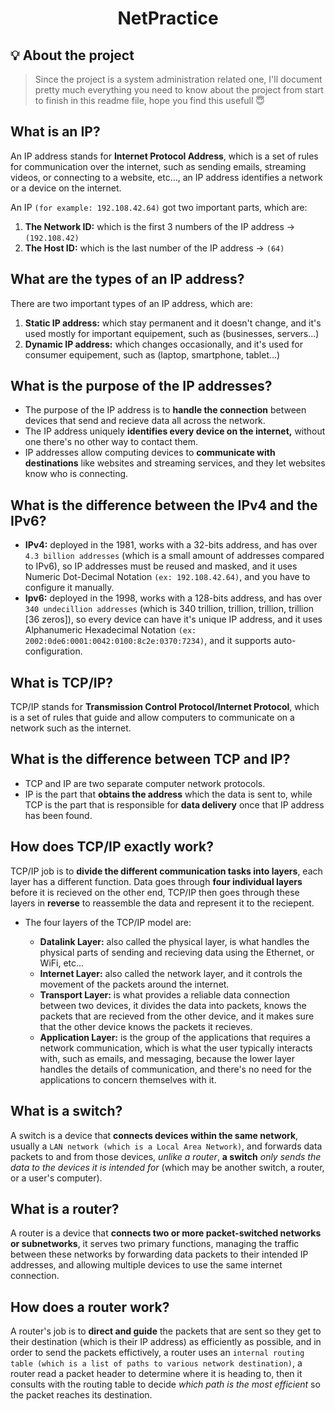 <h1 align=center>
  <strong> NetPractice </strong>
</h1>

## 💡 About the project

> Since the project is a system administration related one, I'll document pretty much everything you need to know about the project from start to finish in this readme file, hope you find this usefull 😇

## What is an IP?

  An IP address stands for **Internet Protocol Address**, which is a set of rules for communication over the internet, such as sending emails, streaming videos, or connecting to a website, etc..., an IP address identifies a network or a device on the internet.

  An IP `(for example: 192.108.42.64)` got two important parts, which are:
  1. **The Network ID:** which is the first 3 numbers of the IP address -> `(192.108.42)`
  2. **The Host ID:** which is the last number of the IP address     -> `(64)`

## What are the types of an IP address?

  There are two important types of an IP address, which are:
  1. **Static IP address:** which stay permanent and it doesn't change, and it's used mostly for important equipement, such as (businesses, servers...)
  2. **Dynamic IP address:** which changes occasionally, and it's used for consumer equipement, such as (laptop, smartphone, tablet...)

## What is the purpose of the IP addresses?

  * The purpose of the IP address is to **handle the connection** between devices that send and recieve data all across the network.
  * The IP address uniquely **identifies every device on the internet,** without one there's no other way to contact them.
  * IP addresses allow computing devices to **communicate with destinations** like websites and streaming services, and they let websites know who is connecting.

## What is the difference between the IPv4 and the IPv6?

  * **IPv4:** deployed in the 1981, works with a 32-bits address, and has over `4.3 billion addresses` (which is a small amount of addresses compared to IPv6), so IP addresses must be reused and masked, and it uses Numeric Dot-Decimal Notation `(ex: 192.108.42.64)`, and you have to configure it manually.
  * **Ipv6:** deployed in the 1998, works with a 128-bits address, and has over `340 undecillion addresses` (which is 340 trillion, trillion, trillion, trillion [36 zeros]), so every device can have it's unique IP address, and it uses Alphanumeric Hexadecimal Notation `(ex: 2002:0de6:0001:0042:0100:8c2e:0370:7234)`, and it supports auto-configuration.

## What is TCP/IP?

  TCP/IP stands for **Transmission Control Protocol/Internet Protocol**, which is a set of rules that guide and allow computers to communicate on a network such as the internet.

## What is the difference between TCP and IP?

  * TCP and IP are two separate computer network protocols.
  * IP is the part that **obtains the address** which the data is sent to, while TCP is the part that is responsible for **data delivery** once that IP address has been found.

## How does TCP/IP exactly work?

  TCP/IP job is to **divide the different communication tasks into layers**, each layer has a different function. Data goes through **four individual layers** before it is recieved on the other end, TCP/IP then goes through these layers in **reverse** to reassemble the data and represent it to the reciepent.
  * The four layers of the TCP/IP model are:

    * **Datalink Layer:** also called the physical layer, is what handles the physical parts of sending and recieving data using the Ethernet, or WiFi, etc...
    * **Internet Layer:** also called the network layer, and it controls the movement of the packets around the internet.
    * **Transport Layer:** is what provides a reliable data connection between two devices, it divides the data into packets, knows the packets that are recieved from the other device, and it makes sure that the other device knows the packets it recieves.
    * **Application Layer:** is the group of the applications that requires a network communication, which is what the user typically interacts with, such as emails, and messaging, because the lower layer handles the details of communication, and there's no need for the applications to concern themselves with it.

## What is a switch?

  A switch is a device that **connects devices within the same network**, usually a `LAN network (which is a Local Area Network)`, and forwards data packets to and from those devices, *unlike a router*, **a switch** *only sends the data to the devices it is intended for* (which may be another switch, a router, or a user's computer).

## What is a router?

  A router is a device that **connects two or more packet-switched networks or subnetworks**, it serves two primary functions, managing the traffic between these networks by forwarding data packets to their intended IP addresses, and allowing multiple devices to use the same internet connection.

## How does a router work?

  A router's job is to **direct and guide** the packets that are sent so they get to their destination (which is their IP address) as efficiently as possible, and in order to send the packets effictively, a router uses an `internal routing table (which is a list of paths to various network destination)`, a router read a packet header to determine where it is heading to, then it consults with the routing table to decide *which path is the most efficient* so the packet reaches its destination.

